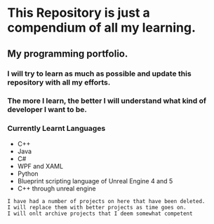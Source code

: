 # This Repository is just a compendium of all my learning. 
## My programming portfolio. 

### I will try to learn as much as possible and update this repository with all my efforts. 
### The more I learn, the better I will understand what kind of developer I want to be. 


### Currently Learnt Languages
* C++
* Java
* C#
* WPF and XAML
* Python
* Blueprint scripting language of Unreal Engine 4 and 5
* C++ through unreal engine



```
I have had a number of projects on here that have been deleted. 
I will replace them with better projects as time goes on.
I will onlt archive projects that I deem somewhat competent

